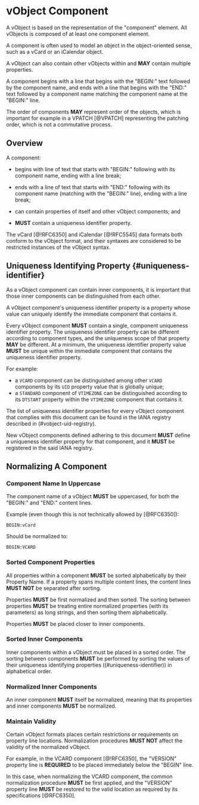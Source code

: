 # vObject Component

A vObject is based on the representation of the "component" element. All
vObjects is composed of at least one component element.

A component is often used to model an object in the object-oriented
sense, such as a vCard or an iCalendar object.

A vObject can also contain other vObjects within and **MAY** contain
multiple properties.

A component begins with a line that begins with the "BEGIN:" text
followed by the component name, and ends with a line that begins with
the "END:" text followed by a component name matching the component name
at the "BEGIN:" line.

The order of components **MAY** represent order of the objects, which is
important for example in a VPATCH [@VPATCH] representing the patching
order, which is not a commutative process.


## Overview

A component:

* begins with line of text that starts with "BEGIN:" following with its
  component name, ending with a line break;

* ends with a line of text that starts with "END:" following with its
  component name (matching with the "BEGIN:" line), ending with a line
  break;

* can contain properties of itself and other vObject components; and

* **MUST** contain a uniqueness identifier property.


The vCard [@!RFC6350] and iCalendar [@!RFC5545] data formats both
conform to the vObject format, and their syntaxes are considered to be
restricted instances of the vObject syntax.

## Uniqueness Identifying Property {#uniqueness-identifier}

As a vObject component can contain inner components, it is important
that those inner components can be distinguished from each other.

A vObject component's uniqueness identifier property is a property whose
value can uniquely identify the immediate component that contains it.

Every vObject component **MUST** contain a single, component uniqueness
identifier property.
The uniqueness identifier property can be different according to component
types, and the uniqueness scope of that property **MAY** be different.
At a minimum, the uniqueness identifier property value **MUST** be unique
within the immediate component that contains the uniqueness identifier
property.

For example:

* a `VCARD` component can be distinguished among other `VCARD`
  components by its `UID` property value that is globally unique;
* a `STANDARD` component of `VTIMEZONE` can be distinguished according to
  its `DTSTART` property within the `VTIMEZONE` component that contains
  it.

The list of uniqueness identifier properties for every vObject component
that complies with this document can be found in the IANA registry described
in (#vobject-uid-registry).

New vObject components defined adhering to this document **MUST** define a
uniqueness identifier property for that component, and it **MUST** be
registered in the said IANA registry.


## Normalizing A Component

### Component Name In Uppercase

The component name of a vObject **MUST** be uppercased, for both the
"BEGIN:" and "END:" content lines.

Example (even though this is not technically allowed by [@RFC6350]):

`BEGIN:vCard`

Should be normalized to:

`BEGIN:VCARD`

### Sorted Component Properties

All properties within a component **MUST** be sorted alphabetically by
their Property Name. If a property spans multiple content lines, the
content lines **MUST NOT** be separated after sorting.

Properties **MUST** be first normalized and then sorted.
The sorting between properties **MUST** be treating entire normalized properties
(with its parameters) as long strings, and then sorting them alphabetically.

Properties **MUST** be placed closer to inner components.


### Sorted Inner Components

Inner components within a vObject must be placed in a sorted order.
The sorting between components **MUST** be performed by sorting the
values of their uniqueness identifying properties ((#uniqueness-identifier))
in alphabetical order.


### Normalized Inner Components

An inner component **MUST** itself be normalized, meaning that its properties
and inner components **MUST** be normalized.


### Maintain Validity

Certain vObject formats places certain restrictions or requirements on
property line locations. Normalization procedures **MUST NOT**
affect the validity of the normalized vObject.

For example, in the VCARD component [@!RFC6350], the "VERSION" property
line is **REQUIRED** to be placed immediately below the "BEGIN" line.

In this case, when normalizing the VCARD component, the common normalization
procedure **MUST** be first applied, and the "VERSION" property line **MUST**
be restored to the valid location as required by its specifications [@RFC6350].
